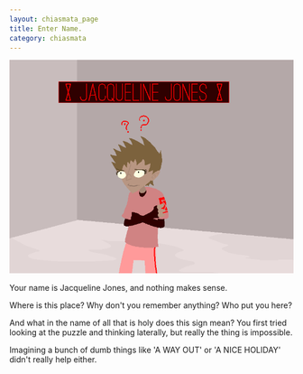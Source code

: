```yaml
---
layout: chiasmata_page
title: Enter Name.
category: chiasmata
---
```


![57](/chiasmata/images/narrative/056.gif)

Your name is Jacqueline Jones, and nothing makes sense.

Where is this place? Why don't you remember anything? Who put you here?

And what in the name of all that is holy does this sign mean? You first tried looking at the puzzle and thinking laterally, but really the thing is impossible.

Imagining a bunch of dumb things like 'A WAY OUT' or 'A NICE HOLIDAY' didn't really help either.